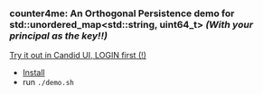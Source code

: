 ### counter4me: An Orthogonal Persistence demo for std::unordered_map<std::string, uint64_t> *(With your principal as the key!!)*

[Try it out in Candid UI, LOGIN first (!)](https://a4gq6-oaaaa-aaaab-qaa4q-cai.raw.icp0.io/?id=yvonz-uqaaa-aaaag-acobq-cai)



- [Install](https://docs.icpp.world/installation.html)
- run `./demo.sh`
